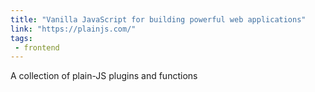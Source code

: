 ```yaml
---
title: "Vanilla JavaScript for building powerful web applications"
link: "https://plainjs.com/"
tags:
 - frontend
---
```


A collection of plain-JS plugins and functions

